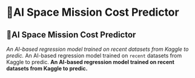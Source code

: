 # 🚀AI Space Mission Cost Predictor
## 🚀AI Space Mission Cost Predictor

*An AI-based regression model trained on recent datasets from Kaggle to predic.*
An AI-based regression model trained on `recent` datasets from Kaggle to predic.
**An AI-based regression model trained on recent datasets from Kaggle to predic.**
